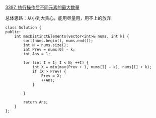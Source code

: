 
[3397. 执行操作后不同元素的最大数量](https://leetcode.cn/problems/maximum-number-of-distinct-elements-after-operations/description/)

总体思路：从小到大贪心，能用尽量用，用不上的放弃

```
class Solution {
public:
    int maxDistinctElements(vector<int>& nums, int k) {
        sort(nums.begin(), nums.end());
        int N = nums.size();
        int Prev = nums[0] - k;
        int Ans = 1;

        for (int I = 1; I < N; ++I) {
            int X = min(max(Prev + 1, nums[I] - k), nums[I] + k);
            if (X > Prev) {
                Prev = X;
                ++Ans;
            }
                
        }

        return Ans;
    }
};

```
